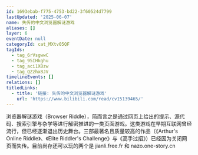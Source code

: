 ```yaml
---
id: 1693ebab-f775-4753-bd22-3f60524d7799
lastUpdated: '2025-06-07'
name: 失传的中文浏览器解谜游戏
aliases: []
layer: 6
eventDate: null
categoryId: cat_MXtv05QF
tagIds:
  - tag_6rVsgwwC
  - tag_95IHkghu
  - tag_aci1X8zw
  - tag_QZzhx8JV
timelineEvents: []
relations: []
titledLinks:
  - title: '链接: 失传的中文浏览器解谜游戏'
    url: 'https://www.bilibili.com/read/cv15139465/'
---
```

浏览器解谜游戏（Browser Riddle），简而言之是通过网页上给出的提示、源代码、搜索引擎与杂学等进行解密推进的一类页面游戏。这类游戏在早期互联网曾经流行，但已经逐渐退出历史舞台。三部最著名且质量较高的作品（《Arthur's Online Riddle》、《Elite Riddler's Challenge》与《高手过招》）已经因为关闭网页而失传。目前尚存还可以玩的两个是 jianli.free.fr 和 nazo.one-story.cn
